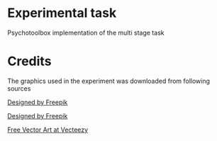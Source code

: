 # Experimental task
Psychotoolbox implementation of the multi stage task

# Credits
The graphics used in the experiment was downloaded from following sources

<a href='https://www.freepik.com/free-vector/rocket-ship-icon-collection_838765.htm'>Designed by Freepik</a> 

<a href='https://www.freepik.com/free-vector/infographic-about-the-earth_910377.htm'>Designed by Freepik</a>

<a href='https://www.vecteezy.com'>Free Vector Art at Vecteezy</a>
